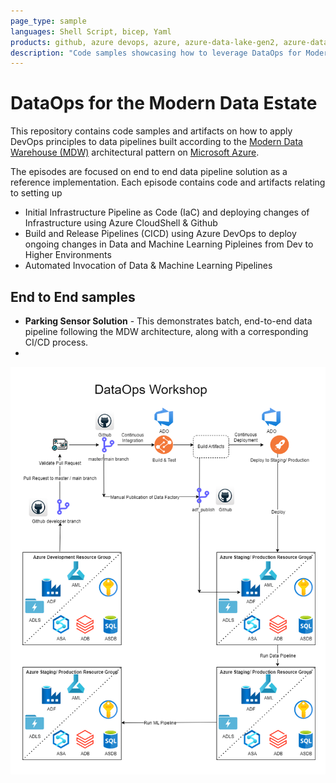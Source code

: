 ```yaml
---
page_type: sample
languages: Shell Script, bicep, Yaml 
products: github, azure devops, azure, azure-data-lake-gen2, azure-data-factory, azure-ml-studio, azure-databricks, azure-synapse, azure-sql
description: "Code samples showcasing how to leverage DataOps for Modern Data Estate"
---
```


# DataOps for the Modern Data Estate

This repository contains code samples and artifacts on how to apply DevOps principles to data pipelines built according to the [Modern Data Warehouse (MDW)](https://azure.microsoft.com/en-au/solutions/architecture/modern-data-warehouse/) architectural pattern on [Microsoft Azure](https://azure.microsoft.com/en-au/).

The episodes are focused on end to end data pipeline solution as a reference implementation. Each episode contains code and artifacts relating to setting up

- Initial Infrastructure Pipeline as Code (IaC) and deploying changes of Infrastructure using Azure CloudShell & Github
- Build and Release Pipelines (CICD) using Azure DevOps to deploy ongoing changes in Data and Machine Learning Pipleines from Dev to Higher Environments 
- Automated Invocation of Data & Machine Learning Pipelines 

## End to End samples
- **Parking Sensor Solution** - This demonstrates batch, end-to-end data pipeline following the MDW architecture, along with a corresponding CI/CD process.
- 
![Architecture](docs/images/DataOpsWorkShop-Episode4.png?raw=true "Architecture")
